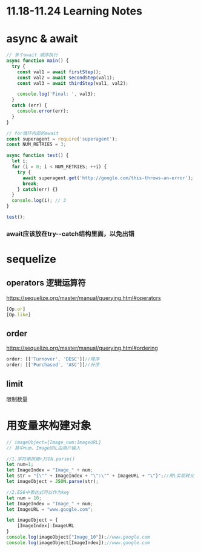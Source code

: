 # 11.18-11.24 Learning Notes
# async & await
```js
// 多个await 顺序执行
async function main() {
  try {
    const val1 = await firstStep();
    const val2 = await secondStep(val1);
    const val3 = await thirdStep(val1, val2);

    console.log('Final: ', val3);
  }
  catch (err) {
    console.error(err);
  }
}

// for循环内部的await
const superagent = require('superagent');
const NUM_RETRIES = 3;

async function test() {
  let i;
  for (i = 0; i < NUM_RETRIES; ++i) {
    try {
      await superagent.get('http://google.com/this-throws-an-error');
      break;
    } catch(err) {}
  }
  console.log(i); // 3
}

test();
```
### await应该放在try--catch结构里面，以免出错 

# sequelize
## operators 逻辑运算符
<https://sequelize.org/master/manual/querying.html#operators>
```js
[Op.or]
[Op.like]
```
## order
<https://sequelize.org/master/manual/querying.html#ordering>
```js
order: [['Turnover', 'DESC']]//降序
order: [['Purchased', 'ASC']]//升序
```
## limit
限制数量

# 用变量来构建对象
```js
// imageObject={Image_num:ImageURL}
// 其中num、ImageURL由用户输入

//1.字符串拼接+JSON.parse()
let num=1;
let ImageIndex = "Image_" + num;
let str = "{\"" + ImageIndex + "\":\"" + ImageURL + "\"}";//用\实现转义
let imageObject = JSON.parse(str);

//2.ES6中表达式可以作为key
let num = 10;
let ImageIndex = "Image_" + num;
let ImageURL = "www.google.com";

let imageObject = {
    [ImageIndex]:ImageURL
}
console.log(imageObject["Image_10"]);//www.google.com
console.log(imageObject[ImageIndex]);//www.google.com
```
